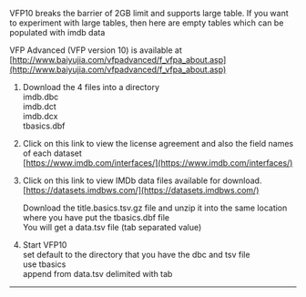 VFP10 breaks the barrier of 2GB limit and supports large table. If you want to experiment with large tables, then here are empty tables which can be populated with imdb data  

VFP Advanced (VFP version 10) is available at [http://www.baiyujia.com/vfpadvanced/f_vfpa_about.asp](http://www.baiyujia.com/vfpadvanced/f_vfpa_about.asp)  

1. Download the 4 files into a directory  
   imdb.dbc   
   imdb.dct   
   imdb.dcx   
   tbasics.dbf   

2. Click on this link to view the license agreement and also the field names of each dataset  
[https://www.imdb.com/interfaces/](https://www.imdb.com/interfaces/)

3. Click on this link to view IMDb data files available for download.  
[https://datasets.imdbws.com/](https://datasets.imdbws.com/)    

   Download the title.basics.tsv.gz  file and unzip it into the same location where you have put the tbasics.dbf file  
   You will get a data.tsv file (tab separated value)

4. Start VFP10  
set default to the directory that you have the dbc and tsv file  
use tbasics  
append from data.tsv delimited with tab  

***







